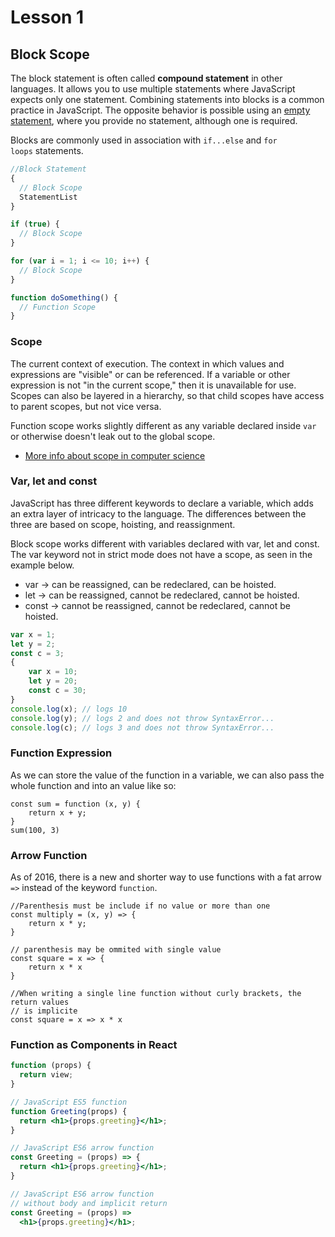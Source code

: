 # Lesson 1

## Block Scope

The block statement is often called **compound statement** in other languages. It allows you to use multiple statements where JavaScript expects only one statement. Combining statements into blocks is a common practice in JavaScript. The opposite behavior is possible using an [empty statement](https://developer.mozilla.org/en-US/docs/Web/JavaScript/Reference/Statements/Empty), where you provide no statement, although one is required.

Blocks are commonly used in association with `if...else` and `for loops` statements.

```jsx
//Block Statement
{
  // Block Scope
  StatementList
}

if (true) {
  // Block Scope
}

for (var i = 1; i <= 10; i++) {
  // Block Scope
}

function doSomething() {
  // Function Scope
}
```

### Scope

The current context of execution. The context in which values and expressions are "visible" or can be referenced. If a variable or other expression is not "in the current scope," then it is unavailable for use. Scopes can also be layered in a hierarchy, so that child scopes have access to parent scopes, but not vice versa.

Function scope works slightly different as any variable declared inside `var` or otherwise doesn't leak out to the global scope.

- [More info about scope in computer science](https://en.wikipedia.org/wiki/Scope_(computer_science))

### Var, let and const

JavaScript has three different keywords to declare a variable, which adds an extra layer of intricacy to the language. The differences between the three are based on scope, hoisting, and reassignment.

Block scope works different with variables declared with var, let and const. The var keyword not in strict mode does not have a scope, as seen in the example below.

- var → can be reassigned, can be redeclared, can be hoisted.
- let  → can be reassigned, cannot be redeclared, cannot be hoisted.
- const → cannot be reassigned, cannot be redeclared, cannot be hoisted.

```jsx
var x = 1;
let y = 2;
const c = 3;
{
	var x = 10;
	let y = 20;
	const c = 30;
}
console.log(x); // logs 10
console.log(y); // logs 2 and does not throw SyntaxError...
console.log(c); // logs 3 and does not throw SyntaxError...
```

### Function Expression

As we can store the value of the function in a variable, we can also pass the whole function and into an value like so:

```
const sum = function (x, y) {
	return x + y;
}
sum(100, 3) 
```

### Arrow Function

As of 2016, there is a new and shorter way to use functions with a fat arrow `=>` instead of the keyword `function`.

```
//Parenthesis must be include if no value or more than one
const multiply = (x, y) => {
	return x * y;
}

// parenthesis may be ommited with single value
const square = x => {
	return x * x
}

//When writing a single line function without curly brackets, the return values
// is implicite
const square = x => x * x
```

### Function as Components in React

```jsx
function (props) {
  return view;
}

// JavaScript ES5 function
function Greeting(props) {
  return <h1>{props.greeting}</h1>;
}

// JavaScript ES6 arrow function
const Greeting = (props) => {
  return <h1>{props.greeting}</h1>;
}

// JavaScript ES6 arrow function
// without body and implicit return
const Greeting = (props) =>
  <h1>{props.greeting}</h1>;
```

